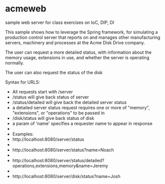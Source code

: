 # acmeweb
sample web server for class exercises on IoC, DIP, DI

This sample shows how to leverage the Spring framework, for simulating a production control server that reports on 
and manages other manufacturing servers, machinery and processes at the Acme Disk Drive company.

 The user can request a more detailed status, with information about the memory usage, extensions in use, and whether the server is operating normally.
 
 The user can also request the status of the disk
 
Syntax for URLS:
 *    All requests start with /server
 *    /status will give back status of server
 *    /status/detailed will give back the detailed server status
 *    a detailed server status request requires one or more of "memory", "extensions", or "operations" to be passed in
 *    /disk/status will give back status of disk
 *    a param of 'name' specifies a requester name to appear in response
 *
 * Examples:
 *    http://localhost:8080/server/status
 *
 *    http://localhost:8080/server/status?name=Noach
 *
 *    http://localhost:8080/server/status/detailed?operations,extensions,memory&name=Jeremy
 *
 *    http://localhost:8080/server/disk/status?name=Josh
 
 


